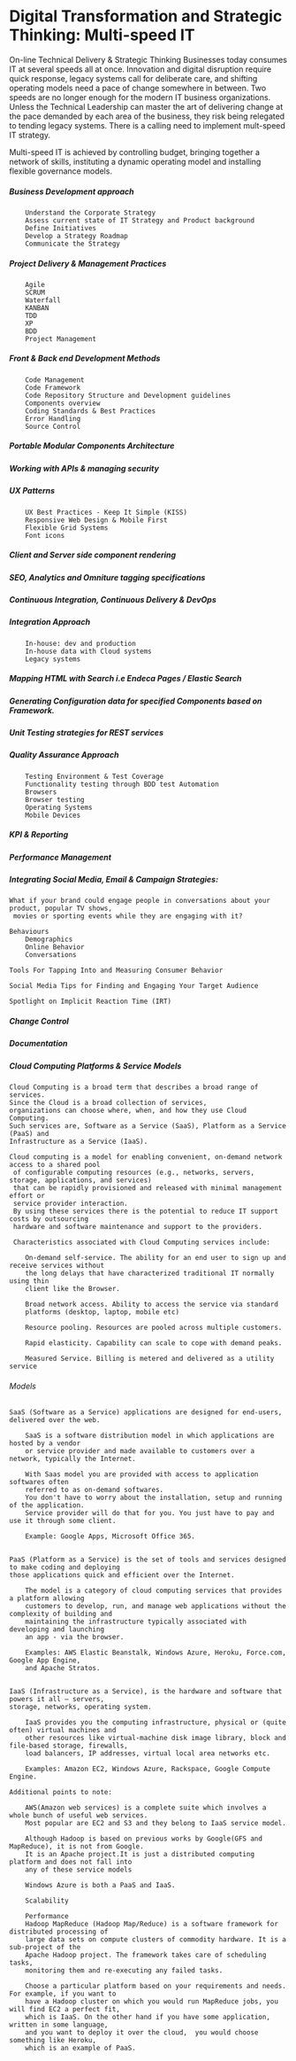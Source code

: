 #  Digital Transformation and Strategic Thinking: Multi-speed IT

On-line Technical Delivery & Strategic Thinking
Businesses today consumes IT at several speeds all at once. Innovation and digital disruption require quick response, legacy systems call for deliberate care, and shifting operating models need a pace of change somewhere in between. Two speeds are no longer enough for the modern IT business organizations. Unless the Technical Leadership can master the art of delivering change at the pace demanded by each area of the business, they risk being relegated to tending legacy systems. There is a calling need to implement mult-speed IT strategy.

Multi-speed IT is achieved by controlling budget, bringing together a network of skills, instituting a dynamic operating model and installing flexible governance models.


##### Business Development approach

		Understand the Corporate Strategy
		Assess current state of IT Strategy and Product background
		Define Initiatives
		Develop a Strategy Roadmap
		Communicate the Strategy


##### Project Delivery & Management Practices

		Agile
		SCRUM
		Waterfall
		KANBAN
		TDD
		XP
		BDD
		Project Management


##### Front & Back end Development Methods

		Code Management
		Code Framework
		Code Repository Structure and Development guidelines
		Components overview
		Coding Standards & Best Practices
		Error Handling
		Source Control


##### Portable Modular Components Architecture


##### Working with APIs & managing security


##### UX Patterns

		UX Best Practices - Keep It Simple (KISS)
		Responsive Web Design & Mobile First
		Flexible Grid Systems
		Font icons


##### Client and Server side component rendering


##### SEO, Analytics and Omniture tagging specifications


##### Continuous Integration, Continuous Delivery & DevOps


##### Integration Approach

		In-house: dev and production
		In-house data with Cloud systems
		Legacy systems


##### Mapping HTML with Search i.e Endeca Pages / Elastic Search


##### Generating Configuration data for specified Components based on Framework.


##### Unit Testing strategies for REST services


##### Quality Assurance Approach

		Testing Environment & Test Coverage
		Functionality testing through BDD test Automation
		Browsers
		Browser testing
		Operating Systems
		Mobile Devices


##### KPI & Reporting


##### Performance Management



##### Integrating Social Media, Email & Campaign Strategies:

	What if your brand could engage people in conversations about your product, popular TV shows,
	 movies or sporting events while they are engaging with it? 

	Behaviours
		Demographics
		Online Behavior
		Conversations

	Tools For Tapping Into and Measuring Consumer Behavior

	Social Media Tips for Finding and Engaging Your Target Audience 

	Spotlight on Implicit Reaction Time (IRT)


##### Change Control


##### Documentation


##### Cloud Computing Platforms & Service Models

	Cloud Computing is a broad term that describes a broad range of services. 
	Since the Cloud is a broad collection of services, 
	organizations can choose where, when, and how they use Cloud Computing. 
	Such services are, Software as a Service (SaaS), Platform as a Service (PaaS) and 
	Infrastructure as a Service (IaaS).

	Cloud computing is a model for enabling convenient, on-demand network access to a shared pool
	 of configurable computing resources (e.g., networks, servers, storage, applications, and services) 
	 that can be rapidly provisioned and released with minimal management effort or 
	 service provider interaction. 
	 By using these services there is the potential to reduce IT support costs by outsourcing 
	 hardware and software maintenance and support to the providers.

	 Characteristics associated with Cloud Computing services include:

		On-demand self-service. The ability for an end user to sign up and receive services without 
		the long delays that have characterized traditional IT normally using thin 
		client like the Browser.

		Broad network access. Ability to access the service via standard 
		platforms (desktop, laptop, mobile etc)

		Resource pooling. Resources are pooled across multiple customers.

		Rapid elasticity. Capability can scale to cope with demand peaks.

		Measured Service. Billing is metered and delivered as a utility service


###### Models

	SaaS (Software as a Service) applications are designed for end-users, delivered over the web.

		SaaS is a software distribution model in which applications are hosted by a vendor 
		or service provider and made available to customers over a network, typically the Internet.

		With Saas model you are provided with access to application softwares often 
		referred to as on-demand softwares. 
		You don't have to worry about the installation, setup and running of the application. 
		Service provider will do that for you. You just have to pay and use it through some client.

		Example: Google Apps, Microsoft Office 365.


	PaaS (Platform as a Service) is the set of tools and services designed to make coding and deploying 
	those applications quick and efficient over the Internet. 

		The model is a category of cloud computing services that provides a platform allowing 
		customers to develop, run, and manage web applications without the complexity of building and
		maintaining the infrastructure typically associated with developing and launching 
		an app - via the browser.

		Examples: AWS Elastic Beanstalk, Windows Azure, Heroku, Force.com, Google App Engine, 
		and Apache Stratos.


	IaaS (Infrastructure as a Service), is the hardware and software that powers it all – servers, 
	storage, networks, operating system. 

		IaaS provides you the computing infrastructure, physical or (quite often) virtual machines and 
		other resources like virtual-machine disk image library, block and file-based storage, firewalls,
		load balancers, IP addresses, virtual local area networks etc. 

		Examples: Amazon EC2, Windows Azure, Rackspace, Google Compute Engine.

	Additional points to note:

		AWS(Amazon web services) is a complete suite which involves a whole bunch of useful web services. 
		Most popular are EC2 and S3 and they belong to IaaS service model.
		
		Although Hadoop is based on previous works by Google(GFS and MapReduce), it is not from Google. 
		It is an Apache project.It is just a distributed computing platform and does not fall into 
		any of these service models
		
		Windows Azure is both a PaaS and IaaS.

		Scalability

		Performance
		Hadoop MapReduce (Hadoop Map/Reduce) is a software framework for distributed processing of 
		large data sets on compute clusters of commodity hardware. It is a sub-project of the 
		Apache Hadoop project. The framework takes care of scheduling tasks, 
		monitoring them and re-executing any failed tasks. 

		Choose a particular platform based on your requirements and needs. For example, if you want to 
		have a Hadoop cluster on which you would run MapReduce jobs, you will find EC2 a perfect fit, 
		which is IaaS. On the other hand if you have some application, written in some language, 
		and you want to deploy it over the cloud,  you would choose something like Heroku, 
		which is an example of PaaS.

